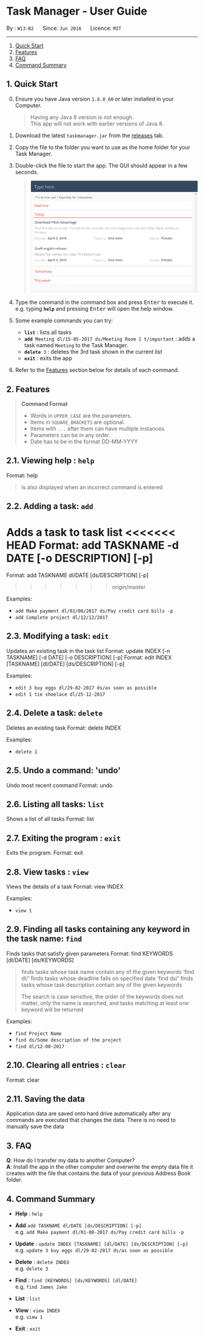 # Task Manager - User Guide

By : `W13-B2`  &nbsp;&nbsp;&nbsp;&nbsp; Since: `Jun 2016`  &nbsp;&nbsp;&nbsp;&nbsp; Licence: `MIT`

---

1. [Quick Start](#quick-start)
2. [Features](#features)
3. [FAQ](#faq)
4. [Command Summary](#command-summary)

## 1. Quick Start

0. Ensure you have Java version `1.8.0_60` or later installed in your Computer.<br>

   > Having any Java 8 version is not enough. <br>
   > This app will not work with earlier versions of Java 8.

1. Download the latest `taskmanager.jar` from the [releases](../../../releases) tab.
2. Copy the file to the folder you want to use as the home folder for your Task Manager.
3. Double-click the file to start the app. The GUI should appear in a few seconds.
   > <img src="images/Ui.png" width="600">

4. Type the command in the command box and press <kbd>Enter</kbd> to execute it. <br>
   e.g. typing **`help`** and pressing <kbd>Enter</kbd> will open the help window.
5. Some example commands you can try:
   * **`list`** : lists all tasks
   * **`add`**` Meeting dl/15-05-2017 ds/Meeting Room 1 t/important` :
     adds a task named `Meeting` to the Task Manager.
   * **`delete`**` 3` : deletes the 3rd task shown in the current list
   * **`exit`** : exits the app
6. Refer to the [Features](#features) section below for details of each command.<br>


## 2. Features

> **Command Format**
>
> * Words in `UPPER_CASE` are the parameters.
> * Items in `SQUARE_BRACKETS` are optional.
> * Items with `...` after them can have multiple instances.
> * Parameters can be in any order.
> * Date has to be in the format DD-MM-YYYY

## 2.1. Viewing help : `help`

Format: help

> Is also displayed when an incorrect command is entered

## 2.2. Adding a task: `add`

Adds a task to task list
<<<<<<< HEAD
Format: add TASKNAME -d DATE [-o DESCRIPTION] [-p]
=======
Format: add TASKNAME dl/DATE [ds/DESCRIPTION] [-p]
>>>>>>> origin/master

Examples:

* `add Make payment dl/01/08/2017 ds/Pay credit card bills -p`
* `add Complete project dl/12/12/2017`

## 2.3. Modifying a task: `edit`

Updates an existing task in the task list
Format: update INDEX [-n TASKNAME] [-d DATE] [-o DESCRIPTION] [-p]
Format: edit INDEX [TASKNAME] [dl/DATE] [ds/DESCRIPTION] [-p]

Examples:

* `edit 3 buy eggs dl/29-02-2017 ds/as soon as possible`
* `edit 1 tie shoelace dl/25-12-2017`

## 2.4. Delete a task: `delete`

Deletes an existing task
Format: delete INDEX

Examples:

* `delete 1`

## 2.5. Undo a command: 'undo'

Undo most recent command
Format: undo

## 2.6. Listing all tasks: `list`

Shows a list of all tasks
Format: list

## 2.7. Exiting the program : `exit`

Exits the program.
Format: exit

## 2.8. View tasks : `view`

Views the details of a task
Format: view INDEX

Examples:

* `view 1`

## 2.9. Finding all tasks containing any keyword in the task name: `find`

Finds tasks that satisfy given parameters
Format: find KEYWORDS [dl/DATE] [ds/KEYWORDS] 

> finds tasks whose task name contain any of the given keywords
> ‘find dl/’ finds tasks whose deadline falls on specified date
> ‘find ds/’ finds tasks whose task description contain any of the given keywords
> 
> The search is case sensitive, the order of the keywords does not matter, only the name is searched, and tasks matching at least one keyword will be returned

Examples:

* `find Project Name`
* `find ds/Some description of the project`
* `find dl/12-08-2017`

## 2.10. Clearing all entries : `clear`

Format: clear

## 2.11. Saving the data

Application data are saved onto hard drive automatically after any commands are executed that changes the data.
There is no need to manually save the data

## 3. FAQ

**Q**: How do I transfer my data to another Computer?<br>
**A**: Install the app in the other computer and overwrite the empty data file it creates with
       the file that contains the data of your previous Address Book folder.

## 4. Command Summary

* **Help** : `help`

* **Add**  `add TASKNAME dl/DATE [ds/DESCRIPTION] [-p]` <br>
  e.g. `add Make payment dl/01-08-2017 ds/Pay credit card bills -p`

* **Update** : `update INDEX [TASKNAME] [dl/DATE] [ds/DESCRIPTION] [-p]` <br>
  e.g. `update 3 buy eggs dl/29-02-2017 ds/as soon as possible`

* **Delete** : `delete INDEX` <br>
   e.g. `delete 3`

* **Find** : `find [KEYWORDS] [ds/KEYWORDS] [dl/DATE]` <br>
  e.g. `find James Jake`

* **List** : `list` <br>

* **View** : `view INDEX` <br>
  e.g. `view 1`

* **Exit** : `exit` <br>
